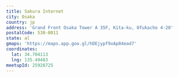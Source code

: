```yaml
---
title: Sakura Internet
city: Osaka
country: jp
address: 'Grand Front Osaka Tower A 35F, Kita-ku, Ofukacho 4-20'
postalCode: 530-0011
state: al
gmaps: 'https://maps.app.goo.gl/hDEjypf9xAp84ead7'
coordinates:
  lat: 34.704113
  lng: 135.49483
meetupId: 25928725
---
```


